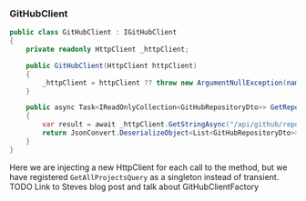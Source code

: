 ﻿### GitHubClient

```csharp
public class GitHubClient : IGitHubClient
{
    private readonly HttpClient _httpClient;

    public GitHubClient(HttpClient httpClient)
    {
        _httpClient = httpClient ?? throw new ArgumentNullException(nameof(httpClient));
    }

    public async Task<IReadOnlyCollection<GitHubRepositoryDto>> GetRepositories()
    {
        var result = await _httpClient.GetStringAsync("/api/github/repositories").ConfigureAwait(false);
        return JsonConvert.DeserializeObject<List<GitHubRepositoryDto>>(result);
    }
}
```

Here we are injecting a new HttpClient for each call to the method, but we have registered ```GetAllProjectsQuery``` as a singleton instead of transient.
TODO Link to Steves blog post and talk about GitHubClientFactory